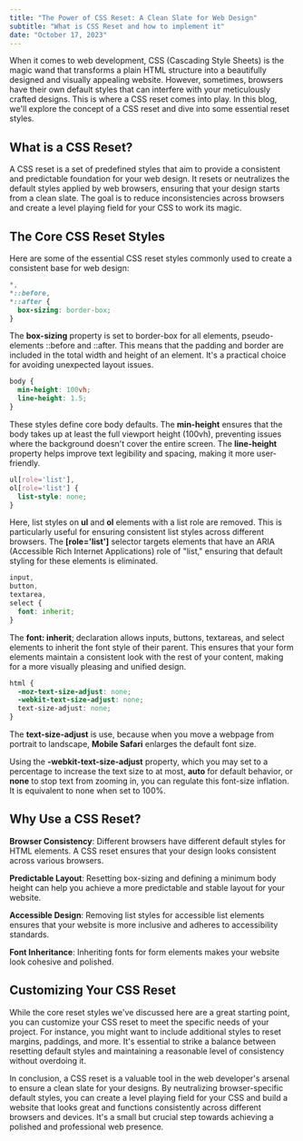 ```yaml
---
title: "The Power of CSS Reset: A Clean Slate for Web Design"
subtitle: "What is CSS Reset and how to implement it"
date: "October 17, 2023"
---
```


When it comes to web development, CSS (Cascading Style Sheets) is the magic wand that transforms a plain HTML structure into a beautifully designed and visually appealing website. However, sometimes, browsers have their own default styles that can interfere with your meticulously crafted designs. This is where a CSS reset comes into play. In this blog, we'll explore the concept of a CSS reset and dive into some essential reset styles.

## What is a CSS Reset?

A CSS reset is a set of predefined styles that aim to provide a consistent and predictable foundation for your web design. It resets or neutralizes the default styles applied by web browsers, ensuring that your design starts from a clean slate. The goal is to reduce inconsistencies across browsers and create a level playing field for your CSS to work its magic.

## The Core CSS Reset Styles

Here are some of the essential CSS reset styles commonly used to create a consistent base for web design:

```css
*,
*::before,
*::after {
  box-sizing: border-box;
}
```
The **box-sizing** property is set to border-box for all elements, pseudo-elements ::before and ::after. This means that the padding and border are included in the total width and height of an element. It's a practical choice for avoiding unexpected layout issues.

```css
body {
  min-height: 100vh;
  line-height: 1.5;
}
```
These styles define core body defaults. The **min-height** ensures that the body takes up at least the full viewport height (100vh), preventing issues where the background doesn't cover the entire screen. The **line-height** property helps improve text legibility and spacing, making it more user-friendly.

```css
ul[role='list'],
ol[role='list'] {
  list-style: none;
}
```
Here, list styles on **ul** and **ol** elements with a list role are removed. This is particularly useful for ensuring consistent list styles across different browsers. The **[role='list']** selector targets elements that have an ARIA (Accessible Rich Internet Applications) role of "list," ensuring that default styling for these elements is eliminated.

```css
input,
button,
textarea,
select {
  font: inherit;
}
```
The **font: inherit**; declaration allows inputs, buttons, textareas, and select elements to inherit the font style of their parent. This ensures that your form elements maintain a consistent look with the rest of your content, making for a more visually pleasing and unified design.

```css
html {
  -moz-text-size-adjust: none;
  -webkit-text-size-adjust: none;
  text-size-adjust: none;
}
```
The **text-size-adjust** is use, because when you move a webpage from portrait to landscape, **Mobile Safari** enlarges the default font size. 

Using the **-webkit-text-size-adjust** property, which you may set to a percentage to increase the text size to at most, **auto** for default behavior, or **none** to stop text from zooming in, you can regulate this font-size inflation. It is equivalent to none when set to 100%.

## Why Use a CSS Reset?

**Browser Consistency**: Different browsers have different default styles for HTML elements. A CSS reset ensures that your design looks consistent across various browsers.

**Predictable Layout**: Resetting box-sizing and defining a minimum body height can help you achieve a more predictable and stable layout for your website.

**Accessible Design**: Removing list styles for accessible list elements ensures that your website is more inclusive and adheres to accessibility standards.

**Font Inheritance**: Inheriting fonts for form elements makes your website look cohesive and polished.

## Customizing Your CSS Reset

While the core reset styles we've discussed here are a great starting point, you can customize your CSS reset to meet the specific needs of your project. For instance, you might want to include additional styles to reset margins, paddings, and more. It's essential to strike a balance between resetting default styles and maintaining a reasonable level of consistency without overdoing it.

In conclusion, a CSS reset is a valuable tool in the web developer's arsenal to ensure a clean slate for your designs. By neutralizing browser-specific default styles, you can create a level playing field for your CSS and build a website that looks great and functions consistently across different browsers and devices. It's a small but crucial step towards achieving a polished and professional web presence.